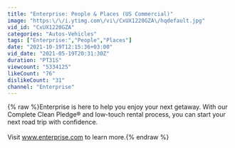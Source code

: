 ```yaml
---
title: "Enterprise: People & Places (US Commercial)"
image: "https:\/\/i.ytimg.com\/vi\/CxUX1220GZA\/hqdefault.jpg"
vid_id: "CxUX1220GZA"
categories: "Autos-Vehicles"
tags: ["Enterprise:","People","Places"]
date: "2021-10-19T12:15:36+03:00"
vid_date: "2021-05-19T20:31:30Z"
duration: "PT31S"
viewcount: "5334125"
likeCount: "76"
dislikeCount: "31"
channel: "Enterprise"
---
```

{% raw %}Enterprise is here to help you enjoy your next getaway. With our Complete Clean Pledge® and low-touch rental process, you can start your next road trip with confidence.<br /><br />Visit www.enterprise.com to learn more.{% endraw %}
